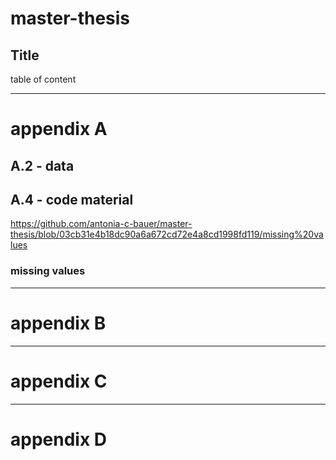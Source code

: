 # master-thesis

## Title

table of content

---

# appendix A

## A.2 - data

## A.4 - code material
https://github.com/antonia-c-bauer/master-thesis/blob/03cb31e4b18dc90a6a672cd72e4a8cd1998fd119/missing%20values

### missing values

---

# appendix B

---

# appendix C

---

# appendix D
